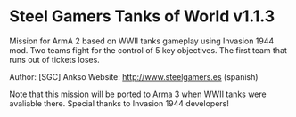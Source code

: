 Steel Gamers Tanks of World v1.1.3
==================================

Mission for ArmA 2 based on WWII tanks gameplay using Invasion 1944 mod.
Two teams fight for the control of 5 key objectives. The first team that
runs out of tickets loses.

Author: [SGC] Ankso
Website: http://www.steelgamers.es (spanish)

Note that this mission will be ported to Arma 3 when WWII tanks were avaliable there.
Special thanks to Invasion 1944 developers!